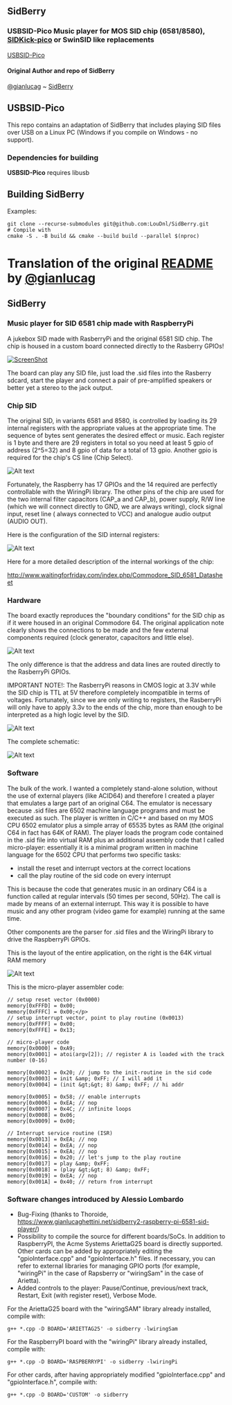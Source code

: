 ## SidBerry ##
### USBSID-Pico Music player for MOS SID chip (6581/8580), [SIDKick-pico](https://github.com/frntc/SIDKick-pico) or SwinSID like replacements ###
[USBSID-Pico](https://github.com/LouDnl/USBSID-Pico)
#### Original Author and repo of SidBerry ####
[@gianlucag](https://github.com/gianlucag) ~ [SidBerry](https://github.com/gianlucag/SidBerry)

## USBSID-Pico ##
This repo contains an adaptation of SidBerry that includes playing SID files over USB on a Linux PC (Windows if you compile on Windows - no support).

### Dependencies for building
**USBSID-Pico** requires libusb

## Building SidBerry ##
Examples:
```shell
git clone --recurse-submodules git@github.com:LouDnl/SidBerry.git
# Compile with
cmake -S . -B build && cmake --build build --parallel $(nproc)
```

# Translation of the original [README](README-original.md) by [@gianlucag](https://github.com/gianlucag/SidBerry)

## SidBerry ##
### Music player for SID 6581 chip made with RaspberryPi ###

A jukebox SID made with RasberryPi and the original 6581 SID chip. The chip is housed in a custom board connected directly to the Rasberry GPIOs!

[![ScreenShot](http://img.youtube.com/vi/i_vNFhmKoK4/0.jpg)](http://youtu.be/i_vNFhmKoK4)

The board can play any SID file, just load the .sid files into the Rasberry sdcard, start the player and connect a pair of pre-amplified speakers or better yet a stereo to the jack output.

### Chip SID ###

The original SID, in variants 6581 and 8580, is controlled by loading its 29 internal registers with the appropriate values at the appropriate time. The sequence of bytes sent generates the desired effect or music. Each register is 1 byte and there are 29 registers in total so you need at least 5 gpio of address (2^5=32) and 8 gpio of data for a total of 13 gpio. Another gpio is required for the chip's CS line (Chip Select).

![Alt text](/img/sid.png?raw=true "SID chip")

Fortunately, the Raspberry has 17 GPIOs and the 14 required are perfectly controllable with the WiringPi library. The other pins of the chip are used for the two internal filter capacitors (CAP_a and CAP_b), power supply, R/W line (which we will connect directly to GND, we are always writing), clock signal input, reset line ( always connected to VCC) and analogue audio output (AUDIO OUT).

Here is the configuration of the SID internal registers:

![Alt text](/img/registers.png?raw=true "registers")

Here for a more detailed description of the internal workings of the chip:

http://www.waitingforfriday.com/index.php/Commodore_SID_6581_Datasheet

### Hardware ###

The board exactly reproduces the "boundary conditions" for the SID chip as if it were housed in an original Commodore 64. The original application note clearly shows the connections to be made and the few external components required (clock generator, capacitors and little else).

![Alt text](/img/orig.png?raw=true "orig")

The only difference is that the address and data lines are routed directly to the RasberryPi GPIOs.

IMPORTANT NOTE!: The RasberryPi reasons in CMOS logic at 3.3V while the SID chip is TTL at 5V therefore completely incompatible in terms of voltages. Fortunately, since we are only writing to registers, the RasberryPi will only have to apply 3.3v to the ends of the chip, more than enough to be interpreted as a high logic level by the SID.

![Alt text](/img/board.jpg?raw=true "board")

The complete schematic:

![Alt text](/img/sch.png?raw=true "SID chip")

### Software ###

The bulk of the work. I wanted a completely stand-alone solution, without the use of external players (like ACID64) and therefore I created a player that emulates a large part of an original C64. The emulator is necessary because .sid files are 6502 machine language programs and must be executed as such. The player is written in C/C++ and based on my MOS CPU 6502 emulator plus a simple array of 65535 bytes as RAM (the original C64 in fact has 64K of RAM). The player loads the program code contained in the .sid file into virtual RAM plus an additional assembly code that I called micro-player: essentially it is a minimal program written in machine language for the 6502 CPU that performs two specific tasks:

  * install the reset and interrupt vectors at the correct locations
  * call the play routine of the sid code on every interrupt

This is because the code that generates music in an ordinary C64 is a function called at regular intervals (50 times per second, 50Hz). The call is made by means of an external interrupt. This way it is possible to have music and any other program (video game for example) running at the same time.

Other components are the parser for .sid files and the WiringPi library to drive the RaspberryPi GPIOs.

This is the layout of the entire application, on the right is the 64K virtual RAM memory

![Alt text](/img/diagram.png?raw=true "layout")

This is the micro-player assembler code:

```
// setup reset vector (0x0000)
memory[0xFFFD] = 0x00;
memory[0xFFFC] = 0x00;</p>
// setup interrupt vector, point to play routine (0x0013)
memory[0xFFFF] = 0x00;
memory[0xFFFE] = 0x13;

// micro-player code
memory[0x0000] = 0xA9;
memory[0x0001] = atoi(argv[2]); // register A is loaded with the track number (0-16)

memory[0x0002] = 0x20; // jump to the init-routine in the sid code
memory[0x0003] = init &amp; 0xFF; // I will add it
memory[0x0004] = (init &gt;&gt; 8) &amp; 0xFF; // hi addr

memory[0x0005] = 0x58; // enable interrupts
memory[0x0006] = 0xEA; // nop
memory[0x0007] = 0x4C; // infinite loops
memory[0x0008] = 0x06;
memory[0x0009] = 0x00;

// Interrupt service routine (ISR)
memory[0x0013] = 0xEA; // nop
memory[0x0014] = 0xEA; // nop
memory[0x0015] = 0xEA; // nop
memory[0x0016] = 0x20; // let's jump to the play routine
memory[0x0017] = play &amp; 0xFF;
memory[0x0018] = (play &gt;&gt; 8) &amp; 0xFF;
memory[0x0019] = 0xEA; // nop
memory[0x001A] = 0x40; // return from interrupt
```
### Software changes introduced by Alessio Lombardo ###
- Bug-Fixing (thanks to Thoroide, https://www.gianlucaghettini.net/sidberry2-raspberry-pi-6581-sid-player/)
- Possibility to compile the source for different boards/SoCs. In addition to RaspberryPI, the Acme Systems AriettaG25 board is directly supported. Other cards can be added by appropriately editing the "gpioInterface.cpp" and "gpioInterface.h" files. If necessary, you can refer to external libraries for managing GPIO ports (for example, "wiringPi" in the case of Rapsberry or "wiringSam" in the case of Arietta).
- Added controls to the player: Pause/Continue, previous/next track, Restart, Exit (with register reset), Verbose Mode.

For the AriettaG25 board with the "wiringSAM" library already installed, compile with:
```
g++ *.cpp -D BOARD='ARIETTAG25' -o sidberry -lwiringSam
```
For the RaspberryPI board with the "wiringPi" library already installed, compile with:
```
g++ *.cpp -D BOARD='RASPBERRYPI' -o sidberry -lwiringPi
```
For other cards, after having appropriately modified "gpioInterface.cpp" and "gpioInterface.h", compile with:
```
g++ *.cpp -D BOARD='CUSTOM' -o sidberry
```
